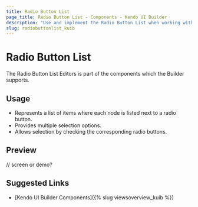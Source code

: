 ```yaml
---
title: Radio Button List
page_title: Radio Button List - Components - Kendo UI Builder
description: "Use and implement the Radio Button List when working with the Kendo UI Builder tool for creating and managing Angular and AngularJS-based web applications."
slug: radiobuttonlist_kuib
---
```


# Radio Button List

The Radio Button List Editors is part of the components which the Builder supports.

## Usage

* Represents a list of items where each node is listed next to a radio button.
* Provides multiple selection options.  
* Allows selection by checking the corresponding radio buttons.  

## Preview

// screen or demo?

## Suggested Links

* [Kendo UI Builder Components]({% slug viewsoverview_kuib %})
